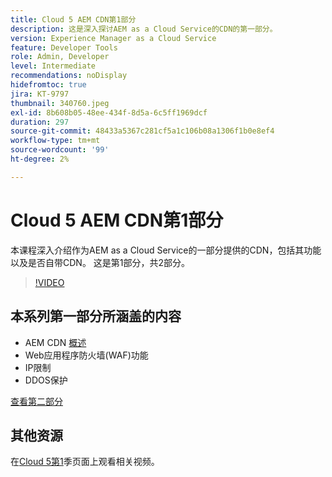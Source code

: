 ```yaml
---
title: Cloud 5 AEM CDN第1部分
description: 这是深入探讨AEM as a Cloud Service的CDN的第一部分。
version: Experience Manager as a Cloud Service
feature: Developer Tools
role: Admin, Developer
level: Intermediate
recommendations: noDisplay
hidefromtoc: true
jira: KT-9797
thumbnail: 340760.jpeg
exl-id: 8b608b05-48ee-434f-8d5a-6c5ff1969dcf
duration: 297
source-git-commit: 48433a5367c281cf5a1c106b08a1306f1b0e8ef4
workflow-type: tm+mt
source-wordcount: '99'
ht-degree: 2%

---
```


# Cloud 5 AEM CDN第1部分

本课程深入介绍作为AEM as a Cloud Service的一部分提供的CDN，包括其功能以及是否自带CDN。 这是第1部分，共2部分。

>[!VIDEO](https://video.tv.adobe.com/v/3447847?quality=12&learn=on&captions=chi_hans)

## 本系列第一部分所涵盖的内容

+ AEM CDN [概述](https://experienceleague.adobe.com/docs/experience-manager-cloud-service/content/implementing/content-delivery/cdn.html?lang=zh-Hans)
+ Web应用程序防火墙(WAF)功能
+ IP限制
+ DDOS保护

[查看第二部分](cloud5-aem-cdn-part2.md)

## 其他资源

在[Cloud 5第1](cloud5-season-1.md)季页面上观看相关视频。
